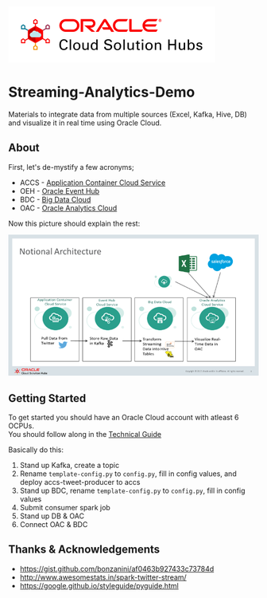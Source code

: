 ![](./static/logo-new-v2.svg?s=200)


# Streaming-Analytics-Demo

Materials to integrate data from multiple sources (Excel, Kafka, Hive, DB) and visualize it in real time using Oracle Cloud. 

## About 

First, let's de-mystify a few acronyms; 

* ACCS - [Application Container Cloud Service](https://cloud.oracle.com/acc)
* OEH - [Oracle Event Hub](https://cloud.oracle.com/event-hub)
* BDC - [Big Data Cloud](https://cloud.oracle.com/en_US/big-data-cloud)
* OAC - [Oracle Analytics Cloud](https://cloud.oracle.com/en_US/oac)  

Now this picture should explain the rest: 

![Notional Architecture](static/notional_architecture.png)


## Getting Started

To get started you should have an Oracle Cloud account with atleast 6 OCPUs.  
You should follow along in the [Technical Guide](static/Visualizing_Streaming_Data.docx)

Basically do this: 
1. Stand up Kafka, create a topic
2. Rename `template-config.py` to `config.py`, fill in config values, and deploy accs-tweet-producer to accs
3. Stand up BDC, rename `template-config.py` to `config.py`, fill in config values
4. Submit consumer spark job
5. Stand up DB & OAC
6. Connect OAC & BDC


## Thanks & Acknowledgements 

* https://gist.github.com/bonzanini/af0463b927433c73784d
* http://www.awesomestats.in/spark-twitter-stream/ 
* https://google.github.io/styleguide/pyguide.html 
